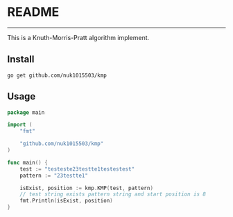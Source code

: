 # README
---------------
This is a Knuth-Morris-Pratt algorithm implement.

Install
---------------
`go get github.com/nuk1015503/kmp`

Usage
---------------

```go
package main

import (
	"fmt"

	"github.com/nuk1015503/kmp"
)

func main() {
	test := "testeste23testte1testestest"
	pattern := "23testte1"

	isExist, position := kmp.KMP(test, pattern)
	// test string exists pattern string and start position is 8
	fmt.Println(isExist, position)
}

```